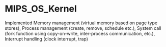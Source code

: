 MIPS_OS_Kernel
==============
Implemented Memory management (virtual memory based on page type stores), 
Process management (create, remove, schedule etc.), 
System call (fork function using copy-on-write, inter-process communication, etc.), 
Interrupt handling (clock interrupt, trap)

